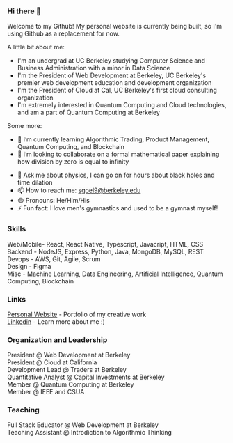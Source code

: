 ### Hi there 👋

Welcome to my Github! My personal website is currently being built, so I'm using Github as a replacement for now.

A little bit about me:
- I'm an undergrad at UC Berkeley studying Computer Science and Business Administration with a minor in Data Science
- I'm the President of Web Development at Berkeley, UC Berkeley's premier web development education and development organization
- I'm the President of Cloud at Cal, UC Berkeley's first cloud consulting organization
- I'm extremely interested in Quantum Computing and Cloud technologies, and am a part of Quantum Computing at Berkeley
<!-- - The psychology and details of product fascinates me, and I'd love to get more involved with product management
 - I'm a huge fan of finance and specifically quantitive finance, which is a field I very much want to learn more about -->

Some more:
<!-- - 🔭 I’m currently trying to figure out how to triple major in phsyics -->
- 🌱 I’m currently learning Algorithmic Trading, Product Management, Quantum Computing, and Blockchain
- 👯 I’m looking to collaborate on a formal mathematical paper explaining how division by zero is equal to infinity
<!-- - 🤔 I’m looking for help with understanding options theory -->
- 💬 Ask me about physics, I can go on for hours about black holes and time dilation
- 📫 How to reach me: sgoel9@berkeley.edu
- 😄 Pronouns: He/Him/His
- ⚡ Fun fact: I love men's gymnastics and used to be a gymnast myself!

### Skills

Web/Mobile- React, React Native, Typescript, Javacript, HTML, CSS  
Backend - NodeJS, Express, Python, Java, MongoDB, MySQL, REST  
Devops - AWS, Git, Agile, Scrum  
Design - Figma  
Misc - Machine Learning, Data Engineering, Artificial Intelligence, Quantum Computing, Blockchain  

### Links

[Personal Website](www.samarthgoel.com) - Portfolio of my creative work  
[Linkedin](https://www.linkedin.com/in/samarth-goel-1047b8187/) - Learn more about me :)

### Organization and Leadership

President @ Web Development at Berkeley  
President @ Cloud at California  
Development Lead @ Traders at Berkeley  
Quantitative Analyst @ Capital Investments at Berkeley  
Member @ Quantum Computing at Berkeley  
Member @ IEEE and CSUA  

### Teaching

Full Stack Educator @ Web Development at Berkeley  
Teaching Assistant @ Introdiction to Algorithmic Thinking

<!--
**sgoel97/sgoel97** is a ✨ _special_ ✨ repository because its `README.md` (this file) appears on your GitHub profile.

Here are some ideas to get you started:

- 🔭 I’m currently working on ...
- 🌱 I’m currently learning ...
- 👯 I’m looking to collaborate on ...
- 🤔 I’m looking for help with ...
- 💬 Ask me about ...
- 📫 How to reach me: ...
- 😄 Pronouns: ...
- ⚡ Fun fact: ...
-->
